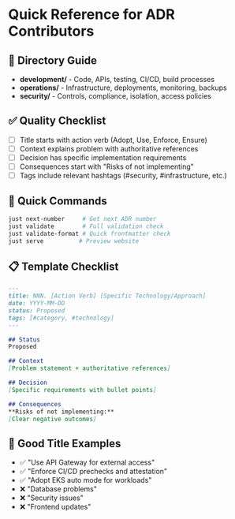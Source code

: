 # Quick Reference for ADR Contributors

## 📁 Directory Guide
- **development/** - Code, APIs, testing, CI/CD, build processes
- **operations/** - Infrastructure, deployments, monitoring, backups  
- **security/** - Controls, compliance, isolation, access policies

## ✅ Quality Checklist
- [ ] Title starts with action verb (Adopt, Use, Enforce, Ensure)
- [ ] Context explains problem with authoritative references
- [ ] Decision has specific implementation requirements
- [ ] Consequences start with "Risks of not implementing"
- [ ] Tags include relevant hashtags (#security, #infrastructure, etc.)

## 🚀 Quick Commands
```bash
just next-number     # Get next ADR number
just validate        # Full validation check
just validate-format # Quick frontmatter check
just serve          # Preview website
```

## 📋 Template Checklist
```markdown
---
title: NNN. [Action Verb] [Specific Technology/Approach]
date: YYYY-MM-DD
status: Proposed
tags: [#category, #technology]
---

## Status
Proposed

## Context
[Problem statement + authoritative references]

## Decision  
[Specific requirements with bullet points]

## Consequences
**Risks of not implementing:**
[Clear negative outcomes]
```

## 🎯 Good Title Examples
- ✅ "Use API Gateway for external access"
- ✅ "Enforce CI/CD prechecks and attestation"
- ✅ "Adopt EKS auto mode for workloads"
- ❌ "Database problems"
- ❌ "Security issues"
- ❌ "Frontend updates"
